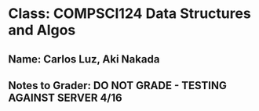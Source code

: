 # Class: COMPSCI124 Data Structures and Algos

## Name: Carlos Luz, Aki Nakada

## Notes to Grader: DO NOT GRADE - TESTING AGAINST SERVER 4/16